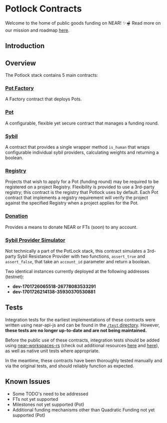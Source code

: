 # Potlock Contracts

Welcome to the home of public goods funding on NEAR! ✨🫕 Read more on our mission and roadmap [here](https://potlock.io).

## Introduction

## Overview

The Potlock stack contains 5 main contracts:

### [Pot Factory](pot_factory)

A Factory contract that deploys Pots.

### [Pot](pot)

A configurable, flexible yet secure contract that manages a funding round.

### [Sybil](sybil)

A contract that provides a single wrapper method `is_human` that wraps configurable individual sybil providers, calculating weights and returning a boolean.

### [Registry](registry)

Projects that wish to apply for a Pot (funding round) may be required to be registered on a project Registry. Flexibility is provided to use a 3rd-party registry; this contract is the registry that Potlock uses by default. Each Pot contract that implements a registry requirement will verify the project against the specified Registry when a project applies for the Pot.

### [Donation](donation)

Provides a means to donate NEAR or FTs (soon) to any account.


### [Sybil Provider Simulator](sybil_provider_simulator)

Not technically a part of the PotLock stack, this contract simulates a 3rd-party Sybil Resistance Provider with two functions, `assert_true` and `assert_false`, that take an `account_id` parameter and return a boolean.

Two identical instances currently deployed at the following addresses (testnet):
- **dev-1701726065518-26778083533291**
- **dev-1701726214138-35930370530881**


## Tests

Integration tests for the earliest implementations of these contracts were written using near-api-js and can be found in the [`/test` directory](test). However, **these tests are no longer up-to-date and are not being maintained.**

Before the public use of these contracts, integration tests should be added using [near-workspaces-rs](https://github.com/near/near-workspaces-rs) (check out additional resources [here](https://docs.near.org/develop/testing/introduction) and [here](https://docs.near.org/sdk/rust/testing/integration-tests)), as well as native unit tests where appropriate.

In the meantime, these contracts have been thoroughly tested manually and via the original tests, and should reliably function as expected.

## Known Issues

- Some TODO's need to be addressed
- FTs not yet supported
- Milestones not yet supported (Pot)
- Additional funding mechanisms other than Quadratic Funding not yet supported (Pot)

